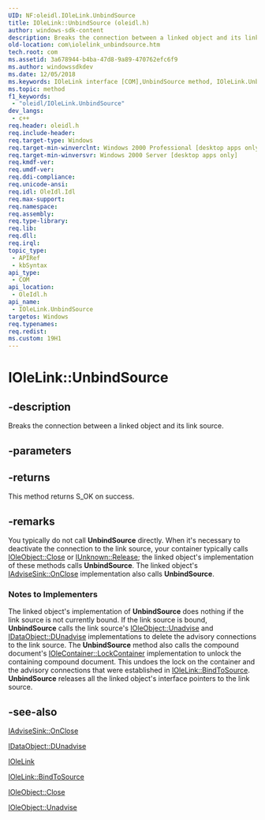 ```yaml
---
UID: NF:oleidl.IOleLink.UnbindSource
title: IOleLink::UnbindSource (oleidl.h)
author: windows-sdk-content
description: Breaks the connection between a linked object and its link source.
old-location: com\iolelink_unbindsource.htm
tech.root: com
ms.assetid: 3a678944-b4ba-47d8-9a89-470762efc6f9
ms.author: windowssdkdev
ms.date: 12/05/2018
ms.keywords: IOleLink interface [COM],UnbindSource method, IOleLink.UnbindSource, IOleLink::UnbindSource, UnbindSource, UnbindSource method [COM], UnbindSource method [COM],IOleLink interface, _ole_iolelink_unbindsource, com.iolelink_unbindsource, oleidl/IOleLink::UnbindSource
ms.topic: method
f1_keywords: 
 - "oleidl/IOleLink.UnbindSource"
dev_langs:
 - c++
req.header: oleidl.h
req.include-header: 
req.target-type: Windows
req.target-min-winverclnt: Windows 2000 Professional [desktop apps only]
req.target-min-winversvr: Windows 2000 Server [desktop apps only]
req.kmdf-ver: 
req.umdf-ver: 
req.ddi-compliance: 
req.unicode-ansi: 
req.idl: OleIdl.Idl
req.max-support: 
req.namespace: 
req.assembly: 
req.type-library: 
req.lib: 
req.dll: 
req.irql: 
topic_type:
 - APIRef
 - kbSyntax
api_type:
 - COM
api_location:
 - OleIdl.h
api_name:
 - IOleLink.UnbindSource
targetos: Windows
req.typenames: 
req.redist: 
ms.custom: 19H1
---
```


# IOleLink::UnbindSource


## -description


Breaks the connection between a linked object and its link source.


## -parameters






## -returns



This method returns S_OK on success.




## -remarks



You typically do not call <b>UnbindSource</b> directly. When it's necessary to deactivate the connection to the link source, your container typically calls <a href="https://docs.microsoft.com/windows/desktop/api/oleidl/nf-oleidl-ioleobject-close">IOleObject::Close</a> or <a href="https://docs.microsoft.com/windows/desktop/api/unknwn/nf-unknwn-iunknown-release">IUnknown::Release</a>; the linked object's implementation of these methods calls <b>UnbindSource</b>. The linked object's <a href="https://docs.microsoft.com/windows/desktop/api/objidl/nf-objidl-iadvisesink-onclose">IAdviseSink::OnClose</a> implementation also calls <b>UnbindSource</b>.

<h3><a id="Notes_to_Implementers"></a><a id="notes_to_implementers"></a><a id="NOTES_TO_IMPLEMENTERS"></a>Notes to Implementers</h3>
The linked object's implementation of <b>UnbindSource</b> does nothing if the link source is not currently bound. If the link source is bound, <b>UnbindSource</b> calls the link source's <a href="https://docs.microsoft.com/windows/desktop/api/oleidl/nf-oleidl-ioleobject-unadvise">IOleObject::Unadvise</a> and <a href="https://docs.microsoft.com/windows/desktop/api/objidl/nf-objidl-idataobject-dunadvise">IDataObject::DUnadvise</a> implementations to delete the advisory connections to the link source. The <b>UnbindSource</b> method also calls the compound document's <a href="https://docs.microsoft.com/windows/desktop/api/oleidl/nf-oleidl-iolecontainer-lockcontainer">IOleContainer::LockContainer</a> implementation to unlock the containing compound document. This undoes the lock on the container and the advisory connections that were established in <a href="https://docs.microsoft.com/windows/desktop/api/oleidl/nf-oleidl-iolelink-bindtosource">IOleLink::BindToSource</a>. <b>UnbindSource</b> releases all the linked object's interface pointers to the link source.




## -see-also




<a href="https://docs.microsoft.com/windows/desktop/api/objidl/nf-objidl-iadvisesink-onclose">IAdviseSink::OnClose</a>



<a href="https://docs.microsoft.com/windows/desktop/api/objidl/nf-objidl-idataobject-dunadvise">IDataObject::DUnadvise</a>



<a href="https://docs.microsoft.com/windows/desktop/api/oleidl/nn-oleidl-iolelink">IOleLink</a>



<a href="https://docs.microsoft.com/windows/desktop/api/oleidl/nf-oleidl-iolelink-bindtosource">IOleLink::BindToSource</a>



<a href="https://docs.microsoft.com/windows/desktop/api/oleidl/nf-oleidl-ioleobject-close">IOleObject::Close</a>



<a href="https://docs.microsoft.com/windows/desktop/api/oleidl/nf-oleidl-ioleobject-unadvise">IOleObject::Unadvise</a>
 

 

